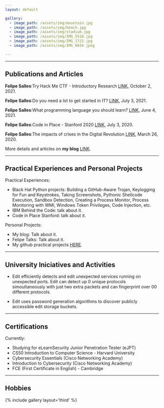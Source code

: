 ```yaml
---
layout: default

gallery:
  - image_path: /assets/img/mountain.jpg
  - image_path: /assets/img/beach.jpg
  - image_path: /assets/img/stadium.jpg
  - image_path: /assets/img/IMG_5518.jpg
  - image_path: /assets/img/IMG_1722.jpg
  - image_path: /assets/img/IMG_0834.jpeg

---
```


* * *
## Publications and Articles

**Felipe Salles**:Try Hack Me CTF - Introductory Research [LINK](https://blogfelipe.com/ctf/introductory-research/), October 2, 2021. 

**Felipe Salles**:Do you need a lot to get started in IT? [LINK](https://blogfelipe.com/opinions/Do-you-need-a-lot-to-get-started-in-IT/), July 3, 2021.  

**Felipe Salles**:What programming language you should learn? [LINK](https://blogfelipe.com/programming/What-programming-language-you-should-learn/), June 4, 2021.

**Felipe Salles**:Code in Place - Stanford 2020 [LINK](https://blogfelipe.com/experiences/code-in-place/), July 3, 2020.  

**Felipe Salles**:The impacts of crises in the Digital Revolution [LINK](https://blogfelipe.com/opinions/The-impacts-of-crises-in-the-Digital-Revolution/), March 26, 2020.

More details and articles on **my blog** [LINK](https://blogfelipe.com).

* * *
## Practical Experiences and Personal Projects
Practical Experiences:
* Black Hat Python projects: Building a GitHub-Aware Trojan, Keylogging for Fun and Keystrokes, Taking Screenshots, Pythonic Shellcode Execution, Sandbox Detection, Creating a Process Monitor, Process Monitoring with WMI, Windows Token Privileges, Code Injection, etc.
* IBM Behind the Code: talk about it.
* Code in Place Stanford: talk about it.

Personal Projects:
* My blog: Talk about it.
* Felipe Talks: Talk about it.
* My github practical projects [HERE](https://github.com/felipemsalles).

* * *
## University Iniciatives and Activities
* Edit efficiently detects and edit unexpected services running on unexpected ports. Edit can detect up 0 unique protocols simoultaneously with just two extra packets and can fingerprint over 00 different protocols.

* Edit uses password generation algorithms to discover publicly accessible edit storage buckets.

* * *
## Certifications
Currently:
  * Studying for eLearnSecurity Junior Penetration Tester (eJPT)
* CS50 Introduction to Computer Science - Harvard University
* Cybersecurity Essentials (Cisco Networking Academy)
* Introduction to Cybersecurity (Cisco Networking Academy)
* FCE (First Certificate in English) - Cambridge 

* * *
## Hobbies

{% include gallery layout='third' %}
